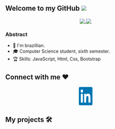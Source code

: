 ## Welcome to my GitHub <img src="https://raw.githubusercontent.com/iampavangandhi/iampavangandhi/master/gifs/Hi.gif" width="30px">

<p align="center">
  <a href="https://github.com/felipemorgado">
  <img align="center" height="165" src="https://github-readme-stats.vercel.app/api?username=felipemorgado&show_icons=true&theme=radical&include_all_commits=true"/>
  </a>
  <a href="https://github.com/felipemorgado">
  <img align="center" height="165" src="https://github-readme-stats.vercel.app/api/top-langs/?username=felipemorgado&layout=compact&langs_count=16&theme=radical"/>
  </a>
</p>

### Abstract

- 📍 I'm brazillian.
- ‍🎓 Computer Science student, sixth semester.
- :trophy: Skills: JavaScript, Html, Css, Bootstrap

## Connect with me ❤️
<p align="center">
    <a href="https://www.linkedin.com/in/felipe-morgado-0874b2214/">
    <img align="center" alt="felipe-linkedin" height="60" width="45" src="https://raw.githubusercontent.com/devicons/devicon/master/icons/linkedin/linkedin-original.svg">
    </a>

</p>

## My projects :hammer_and_wrench:

<!--- 
<p align="center">
     <a href="https://github.com/felipemorgado/listadetarefas">
     <img align="center" height="50" width="50" src="https://cdn.icon-icons.com/icons2/1526/PNG/512/checklist_106575.png"> Lista de Tarefas</a>
     <!--&nbsp;&nbsp;&nbsp;&nbsp;&nbsp;&nbsp;&nbsp;&nbsp;&nbsp;&nbsp;&nbsp;&nbsp;&nbsp;
</p> 
--->
